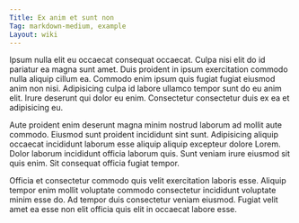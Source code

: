 ```yaml
---
Title: Ex anim et sunt non
Tag: markdown-medium, example
Layout: wiki
---
```

Ipsum nulla elit eu occaecat consequat occaecat. Culpa nisi elit do id pariatur ea magna sunt amet. Duis proident in ipsum exercitation commodo nulla aliquip cillum ea. Commodo enim ipsum quis fugiat fugiat eiusmod anim non nisi. Adipisicing culpa id labore ullamco tempor sunt do eu anim elit. Irure deserunt qui dolor eu enim. Consectetur consectetur duis ex ea et adipisicing eu.

Aute proident enim deserunt magna minim nostrud laborum ad mollit aute commodo. Eiusmod sunt proident incididunt sint sunt. Adipisicing aliquip occaecat incididunt laborum esse aliquip aliquip excepteur dolore Lorem. Dolor laborum incididunt officia laborum quis. Sunt veniam irure eiusmod sit quis enim. Sit consequat officia fugiat tempor.

Officia et consectetur commodo quis velit exercitation laboris esse. Aliquip tempor enim mollit voluptate commodo consectetur incididunt voluptate minim esse do. Ad tempor duis consectetur veniam eiusmod. Fugiat velit amet ea esse non elit officia quis elit in occaecat labore esse.